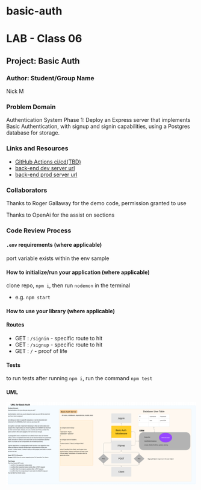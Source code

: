# basic-auth
# LAB - Class 06

## Project: Basic Auth

### Author: Student/Group Name
Nick M
### Problem Domain  

Authentication System Phase 1: Deploy an Express server that implements Basic Authentication, with signup and signin capabilities, using a Postgres database for storage.
### Links and Resources

- [GitHub Actions ci/cd(TBD)](https://github.com/nickmullaney/basic-auth/actions) 
- [back-end dev server url]()
- [back-end prod server url]() 

### Collaborators

Thanks to Roger Gallaway for the demo code, permission granted to use

Thanks to OpenAi for the assist on sections


### Code Review Process

#### `.env` requirements (where applicable)

port variable exists within the env sample


#### How to initialize/run your application (where applicable)

clone repo, `npm i`, then run `nodemon` in the terminal
- e.g. `npm start`

#### How to use your library (where applicable)

#### Routes
<!-- All routes should be documented -->
- GET : `/signin` - specific route to hit
- GET : `/signup` - specific route to hit
- GET : `/` - proof of life

#### Tests

to run tests after running `npm i`, run the command `npm test` 

#### UML

![image](./assets/lab6%20UML.png)
